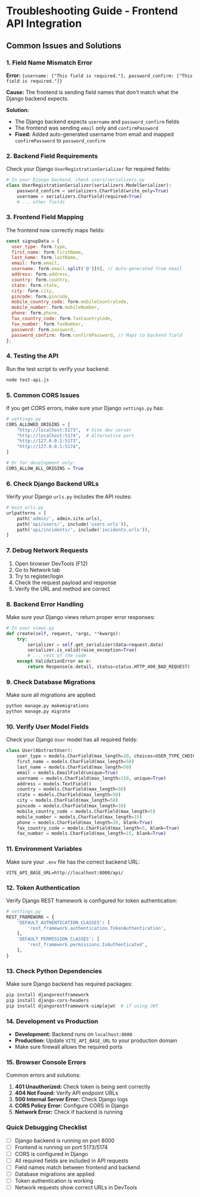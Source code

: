 # Troubleshooting Guide - Frontend API Integration

## Common Issues and Solutions

### 1. Field Name Mismatch Error

**Error:** `{username: ["This field is required."], password_confirm: ["This field is required."]}`

**Cause:** The frontend is sending field names that don't match what the Django backend expects.

**Solution:** 
- The Django backend expects `username` and `password_confirm` fields
- The frontend was sending `email` only and `confirmPassword`
- **Fixed:** Added auto-generated username from email and mapped `confirmPassword` to `password_confirm`

### 2. Backend Field Requirements

Check your Django `UserRegistrationSerializer` for required fields:

```python
# In your Django backend, check users/serializers.py
class UserRegistrationSerializer(serializers.ModelSerializer):
    password_confirm = serializers.CharField(write_only=True)
    username = serializers.CharField(required=True)
    # ... other fields
```

### 3. Frontend Field Mapping

The frontend now correctly maps fields:

```javascript
const signupData = {
  user_type: form.type,
  first_name: form.firstName,
  last_name: form.lastName,
  email: form.email,
  username: form.email.split('@')[0], // Auto-generated from email
  address: form.address,
  country: form.country,
  state: form.state,
  city: form.city,
  pincode: form.pincode,
  mobile_country_code: form.mobileCountryCode,
  mobile_number: form.mobileNumber,
  phone: form.phone,
  fax_country_code: form.faxCountryCode,
  fax_number: form.faxNumber,
  password: form.password,
  password_confirm: form.confirmPassword, // Maps to backend field
};
```

### 4. Testing the API

Run the test script to verify your backend:

```bash
node test-api.js
```

### 5. Common CORS Issues

If you get CORS errors, make sure your Django `settings.py` has:

```python
# settings.py
CORS_ALLOWED_ORIGINS = [
    "http://localhost:5173",  # Vite dev server
    "http://localhost:5174",  # Alternative port
    "http://127.0.0.1:5173",
    "http://127.0.0.1:5174",
]

# Or for development only:
CORS_ALLOW_ALL_ORIGINS = True
```

### 6. Check Django Backend URLs

Verify your Django `urls.py` includes the API routes:

```python
# main urls.py
urlpatterns = [
    path('admin/', admin.site.urls),
    path('api/users/', include('users.urls')),
    path('api/incidents/', include('incidents.urls')),
]
```

### 7. Debug Network Requests

1. Open browser DevTools (F12)
2. Go to Network tab
3. Try to register/login
4. Check the request payload and response
5. Verify the URL and method are correct

### 8. Backend Error Handling

Make sure your Django views return proper error responses:

```python
# In your views.py
def create(self, request, *args, **kwargs):
    try:
        serializer = self.get_serializer(data=request.data)
        serializer.is_valid(raise_exception=True)
        # ... rest of the code
    except ValidationError as e:
        return Response(e.detail, status=status.HTTP_400_BAD_REQUEST)
```

### 9. Check Database Migrations

Make sure all migrations are applied:

```bash
python manage.py makemigrations
python manage.py migrate
```

### 10. Verify User Model Fields

Check your Django `User` model has all required fields:

```python
class User(AbstractUser):
    user_type = models.CharField(max_length=20, choices=USER_TYPE_CHOICES)
    first_name = models.CharField(max_length=50)
    last_name = models.CharField(max_length=50)
    email = models.EmailField(unique=True)
    username = models.CharField(max_length=150, unique=True)
    address = models.TextField()
    country = models.CharField(max_length=50)
    state = models.CharField(max_length=50)
    city = models.CharField(max_length=50)
    pincode = models.CharField(max_length=10)
    mobile_country_code = models.CharField(max_length=5)
    mobile_number = models.CharField(max_length=15)
    phone = models.CharField(max_length=20, blank=True)
    fax_country_code = models.CharField(max_length=5, blank=True)
    fax_number = models.CharField(max_length=15, blank=True)
```

### 11. Environment Variables

Make sure your `.env` file has the correct backend URL:

```
VITE_API_BASE_URL=http://localhost:8000/api/
```

### 12. Token Authentication

Verify Django REST framework is configured for token authentication:

```python
# settings.py
REST_FRAMEWORK = {
    'DEFAULT_AUTHENTICATION_CLASSES': [
        'rest_framework.authentication.TokenAuthentication',
    ],
    'DEFAULT_PERMISSION_CLASSES': [
        'rest_framework.permissions.IsAuthenticated',
    ],
}
```

### 13. Check Python Dependencies

Make sure Django backend has required packages:

```bash
pip install djangorestframework
pip install django-cors-headers
pip install djangorestframework-simplejwt  # if using JWT
```

### 14. Development vs Production

- **Development:** Backend runs on `localhost:8000`
- **Production:** Update `VITE_API_BASE_URL` to your production domain
- Make sure firewall allows the required ports

### 15. Browser Console Errors

Common errors and solutions:

1. **401 Unauthorized:** Check token is being sent correctly
2. **404 Not Found:** Verify API endpoint URLs
3. **500 Internal Server Error:** Check Django logs
4. **CORS Policy Error:** Configure CORS in Django
5. **Network Error:** Check if backend is running

### Quick Debugging Checklist

- [ ] Django backend is running on port 8000
- [ ] Frontend is running on port 5173/5174
- [ ] CORS is configured in Django
- [ ] All required fields are included in API requests
- [ ] Field names match between frontend and backend
- [ ] Database migrations are applied
- [ ] Token authentication is working
- [ ] Network requests show correct URLs in DevTools